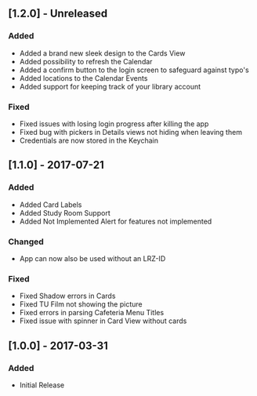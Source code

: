 ## [1.2.0] - Unreleased
### Added
- Added a brand new sleek design to the Cards View
- Added possibility to refresh the Calendar
- Added a confirm button to the login screen to safeguard against typo's
- Added locations to the Calendar Events
- Added support for keeping track of your library account

### Fixed
- Fixed issues with losing login progress after killing the app
- Fixed bug with pickers in Details views not hiding when leaving them
- Credentials are now stored in the Keychain

## [1.1.0] - 2017-07-21
### Added
- Added Card Labels
- Added Study Room Support
- Added Not Implemented Alert for features not implemented

### Changed
- App can now also be used without an LRZ-ID

### Fixed
- Fixed Shadow errors in Cards
- Fixed TU Film not showing the picture
- Fixed errors in parsing Cafeteria Menu Titles
- Fixed issue with spinner in Card View without cards

## [1.0.0] - 2017-03-31
### Added
- Initial Release
